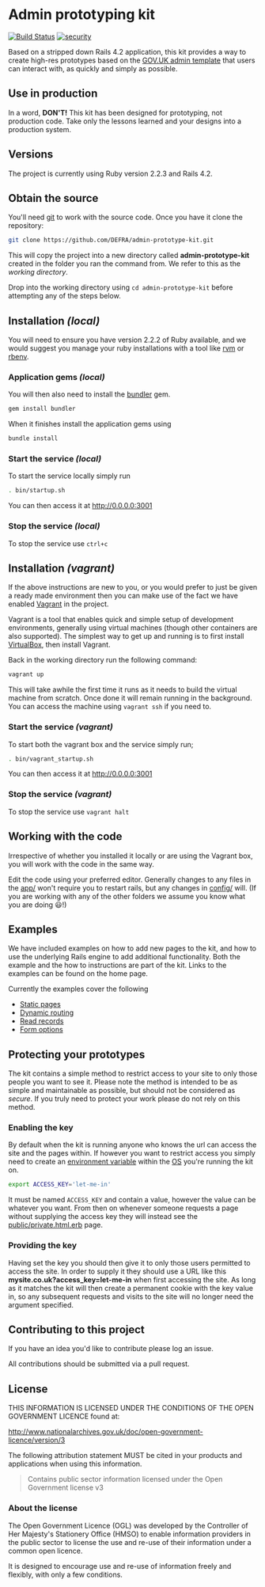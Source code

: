 # Admin prototyping kit

[![Build Status](https://travis-ci.org/DEFRA/admin-prototype-kit.svg)](https://travis-ci.org/DEFRA/admin-prototype-kit)
[![security](https://hakiri.io/github/DEFRA/admin-prototype-kit/master.svg)](https://hakiri.io/github/DEFRA/admin-prototype-kit/master)

Based on a stripped down Rails 4.2 application, this kit provides a way to create high-res prototypes based on the [GOV.UK admin template](https://github.com/alphagov/govuk_admin_template) that users can interact with, as quickly and simply as possible.

## Use in production

In a word, **DON'T!** This kit has been designed for prototyping, not production code. Take only the lessons learned and your designs into a production system.

## Versions

The project is currently using Ruby version 2.2.3 and Rails 4.2.

## Obtain the source

You'll need [git](https://git-scm.com/) to work with the source code. Once you have it clone the repository:

```bash
git clone https://github.com/DEFRA/admin-prototype-kit.git
```

This will copy the project into a new directory called **admin-prototype-kit** created in the folder you ran the command from. We refer to this as the *working directory*.

Drop into the working directory using `cd admin-prototype-kit` before attempting any of the steps below.

## Installation *(local)*

You will need to ensure you have version 2.2.2 of Ruby available, and we would suggest you manage your ruby installations with a tool like [rvm](https://rvm.io/) or [rbenv](https://github.com/sstephenson/rbenv).

### Application gems *(local)*

You will then also need to install the [bundler](http://bundler.io/) gem.

```bash
gem install bundler
```

When it finishes install the application gems using

```bash
bundle install
```

### Start the service *(local)*

To start the service locally simply run

```bash
. bin/startup.sh
```

You can then access it at http://0.0.0.0:3001

### Stop the service *(local)*

To stop the service use `ctrl+c`

## Installation *(vagrant)*

If the above instructions are new to you, or you would prefer to just be given a ready made environment then you can make use of the fact we have enabled [Vagrant](https://www.vagrantup.com/) in the project.

Vagrant is a tool that enables quick and simple setup of development environments, generally using virtual machines (though other containers are also supported). The simplest way to get up and running is to first install [VirtualBox](https://www.virtualbox.org/), then install Vagrant.

Back in the working directory run the following command:

```bash
vagrant up
```

This will take awhile the first time it runs as it needs to build the virtual machine from scratch. Once done it will remain running in the background. You can access the machine using `vagrant ssh` if you need to.

### Start the service *(vagrant)*

To start both the vagrant box and the service simply run;

```bash
. bin/vagrant_startup.sh
```

You can then access it at http://0.0.0.0:3001

### Stop the service *(vagrant)*

To stop the service use `vagrant halt`

## Working with the code

Irrespective of whether you installed it locally or are using the Vagrant box, you will work with the code in the same way.

Edit the code using your preferred editor. Generally changes to any files in the [app/](https://github.com/DEFRA/admin-prototype-kit/tree/master/app) won't require you to restart rails, but any changes in [config/](https://github.com/DEFRA/admin-prototype-kit/tree/master/config) will. (If you are working with any of the other folders we assume you know what you are doing :smiley:!)

## Examples

We have included examples on how to add new pages to the kit, and how to use the underlying Rails engine to add additional functionality. Both the example and the how to instructions are part of the kit. Links to the examples can be found on the home page.

Currently the examples cover the following

- [Static pages](https://github.com/DEFRA/admin-prototype-kit/blob/master/app/views/pages/example1/static.html.erb)
- [Dynamic routing](https://github.com/DEFRA/admin-prototype-kit/blob/master/app/views/pages/example2/dynamic_routing.html.erb)
- [Read records](https://github.com/DEFRA/admin-prototype-kit/blob/master/app/views/pages/example3/read_record.html.erb)
- [Form options](https://github.com/DEFRA/admin-prototype-kit/blob/master/app/views/pages/example4/forms.html.erb)

## Protecting your prototypes

The kit contains a simple method to restrict access to your site to only those people you want to see it. Please note the method is intended to be as simple and maintainable as possible, but should not be considered as *secure*. If you truly need to protect your work please do not rely on this method.

### Enabling the key

By default when the kit is running anyone who knows the url can access the site and the pages within. If however you want to restrict access you simply need to create an [environment variable](https://en.wikipedia.org/wiki/Environment_variable) within the [OS](https://en.wikipedia.org/wiki/Operating_system) you're running the kit on.

```bash
export ACCESS_KEY='let-me-in'
```

It must be named `ACCESS_KEY` and contain a value, however the value can be whatever you want. From then on whenever someone requests a page without supplying the access key they will instead see the [public/private.html.erb](https://github.com/DEFRA/admin-prototype-kit/tree/master/public) page.

### Providing the key

Having set the key you should then give it to only those users permitted to access the site. In order to supply it they should use a URL like this **mysite.co.uk?access_key=let-me-in** when first accessing the site. As long as it matches the kit will then create a permanent cookie with the key value in, so any subsequent requests and visits to the site will no longer need the argument specified.

## Contributing to this project

If you have an idea you'd like to contribute please log an issue.

All contributions should be submitted via a pull request.

## License

THIS INFORMATION IS LICENSED UNDER THE CONDITIONS OF THE OPEN GOVERNMENT LICENCE found at:

http://www.nationalarchives.gov.uk/doc/open-government-licence/version/3

The following attribution statement MUST be cited in your products and applications when using this information.

>Contains public sector information licensed under the Open Government license v3

### About the license

The Open Government Licence (OGL) was developed by the Controller of Her Majesty's Stationery Office (HMSO) to enable information providers in the public sector to license the use and re-use of their information under a common open licence.

It is designed to encourage use and re-use of information freely and flexibly, with only a few conditions.
